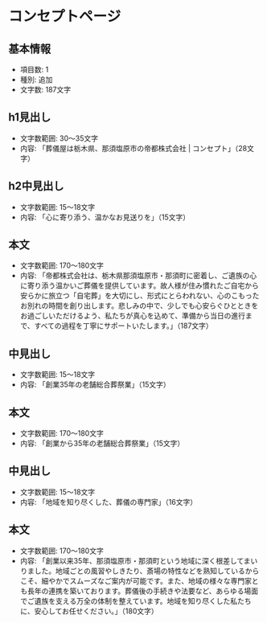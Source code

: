 # コンセプトページ

## 基本情報
- 項目数: 1
- 種別: 追加
- 文字数: 187文字

## h1見出し
- 文字数範囲: 30～35文字
- 内容: 「葬儀屋は栃木県、那須塩原市の帝都株式会社 | コンセプト」（28文字）

## h2中見出し
- 文字数範囲: 15～18文字
- 内容: 「心に寄り添う、温かなお見送りを」（15文字）

## 本文
- 文字数範囲: 170～180文字
- 内容: 「帝都株式会社は、栃木県那須塩原市・那須町に密着し、ご遺族の心に寄り添う温かいご葬儀を提供しています。故人様が住み慣れたご自宅から安らかに旅立つ「自宅葬」を大切にし、形式にとらわれない、心のこもったお別れの時間を創り出します。悲しみの中で、少しでも心安らぐひとときをお過ごしいただけるよう、私たちが真心を込めて、準備から当日の進行まで、すべての過程を丁寧にサポートいたします。」（187文字）

## 中見出し
- 文字数範囲: 15～18文字
- 内容: 「創業35年の老舗総合葬祭業」（15文字）

## 本文
- 文字数範囲: 170～180文字
- 内容: 「創業から35年の老舗総合葬祭業」（15文字）

## 中見出し
- 文字数範囲: 15～18文字
- 内容: 「地域を知り尽くした、葬儀の専門家」（16文字）

## 本文
- 文字数範囲: 170～180文字
- 内容: 「創業以来35年、那須塩原市・那須町という地域に深く根差してまいりました。地域ごとの風習やしきたり、斎場の特性などを熟知しているからこそ、細やかでスムーズなご案内が可能です。また、地域の様々な専門家とも長年の連携を築いております。葬儀後の手続きや法要など、あらゆる場面でご遺族を支える万全の体制を整えています。地域を知り尽くした私たちに、安心してお任せください。」（180文字）
